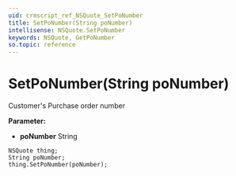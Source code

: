 ```yaml
---
uid: crmscript_ref_NSQuote_SetPoNumber
title: SetPoNumber(String poNumber)
intellisense: NSQuote.SetPoNumber
keywords: NSQuote, GetPoNumber
so.topic: reference
---
```


# SetPoNumber(String poNumber)

Customer's Purchase order number

**Parameter:** 
 - **poNumber** String

```crmscript
NSQuote thing;
String poNumber;
thing.SetPoNumber(poNumber);
```

